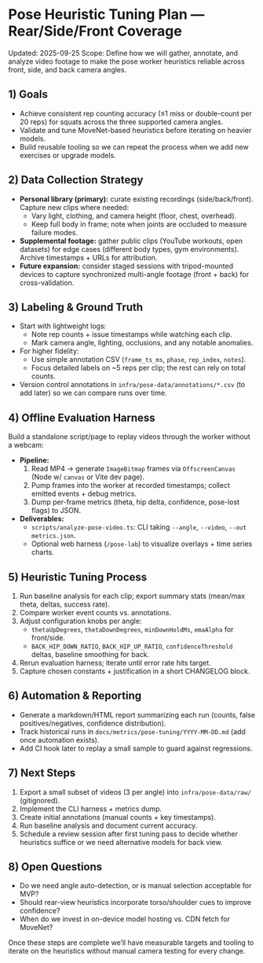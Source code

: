 # Pose Heuristic Tuning Plan — Rear/Side/Front Coverage

Updated: 2025-09-25
Scope: Define how we will gather, annotate, and analyze video footage to make the pose worker heuristics reliable across front, side, and back camera angles.

## 1) Goals
- Achieve consistent rep counting accuracy (≤1 miss or double-count per 20 reps) for squats across the three supported camera angles.
- Validate and tune MoveNet-based heuristics before iterating on heavier models.
- Build reusable tooling so we can repeat the process when we add new exercises or upgrade models.

## 2) Data Collection Strategy
- **Personal library (primary):** curate existing recordings (side/back/front). Capture new clips where needed:
  - Vary light, clothing, and camera height (floor, chest, overhead).
  - Keep full body in frame; note when joints are occluded to measure failure modes.
- **Supplemental footage:** gather public clips (YouTube workouts, open datasets) for edge cases (different body types, gym environments). Archive timestamps + URLs for attribution.
- **Future expansion:** consider staged sessions with tripod-mounted devices to capture synchronized multi-angle footage (front + back) for cross-validation.

## 3) Labeling & Ground Truth
- Start with lightweight logs:
  - Note rep counts + issue timestamps while watching each clip.
  - Mark camera angle, lighting, occlusions, and any notable anomalies.
- For higher fidelity:
  - Use simple annotation CSV (`frame_ts_ms`, `phase`, `rep_index`, `notes`).
  - Focus detailed labels on ~5 reps per clip; the rest can rely on total counts.
- Version control annotations in `infra/pose-data/annotations/*.csv` (to add later) so we can compare runs over time.

## 4) Offline Evaluation Harness
Build a standalone script/page to replay videos through the worker without a webcam:
- **Pipeline:**
  1. Read MP4 → generate `ImageBitmap` frames via `OffscreenCanvas` (Node w/ `canvas` or Vite dev page).
  2. Pump frames into the worker at recorded timestamps; collect emitted events + debug metrics.
  3. Dump per-frame metrics (theta, hip delta, confidence, pose-lost flags) to JSON.
- **Deliverables:**
  - `scripts/analyze-pose-video.ts`: CLI taking `--angle`, `--video`, `--out metrics.json`.
  - Optional web harness (`/pose-lab`) to visualize overlays + time series charts.

## 5) Heuristic Tuning Process
1. Run baseline analysis for each clip; export summary stats (mean/max theta, deltas, success rate).
2. Compare worker event counts vs. annotations.
3. Adjust configuration knobs per angle:
   - `thetaUpDegrees`, `thetaDownDegrees`, `minDownHoldMs`, `emaAlpha` for front/side.
   - `BACK_HIP_DOWN_RATIO`, `BACK_HIP_UP_RATIO`, `confidenceThreshold` deltas, baseline smoothing for back.
4. Rerun evaluation harness; iterate until error rate hits target.
5. Capture chosen constants + justification in a short CHANGELOG block.

## 6) Automation & Reporting
- Generate a markdown/HTML report summarizing each run (counts, false positives/negatives, confidence distribution).
- Track historical runs in `docs/metrics/pose-tuning/YYYY-MM-DD.md` (add once automation exists).
- Add CI hook later to replay a small sample to guard against regressions.

## 7) Next Steps
1. Export a small subset of videos (3 per angle) into `infra/pose-data/raw/` (gitignored).
2. Implement the CLI harness + metrics dump.
3. Create initial annotations (manual counts + key timestamps).
4. Run baseline analysis and document current accuracy.
5. Schedule a review session after first tuning pass to decide whether heuristics suffice or we need alternative models for back view.

## 8) Open Questions
- Do we need angle auto-detection, or is manual selection acceptable for MVP?
- Should rear-view heuristics incorporate torso/shoulder cues to improve confidence?
- When do we invest in on-device model hosting vs. CDN fetch for MoveNet?

Once these steps are complete we’ll have measurable targets and tooling to iterate on the heuristics without manual camera testing for every change.
